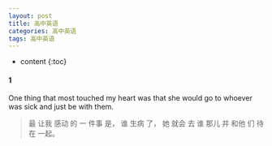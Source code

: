 ```yaml
---
layout: post
title: 高中英语
categories: 高中英语
tags: 高中英语
---
```


* content
{:toc}




#### 1


One thing that most touched my heart was that she would go to whoever was sick and just be with them. 

> 最 让我 感动 的 一 件事 是， 谁 生病 了， 她 就会 去 谁 那儿 并 和他 们 待在 一起。


